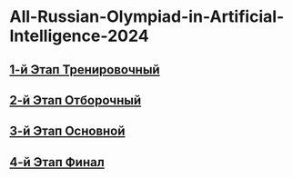 # All-Russian-Olympiad-in-Artificial-Intelligence-2024

## [1-й Этап Тренировочный](/Training%20stage)

## [2-й Этап Отборочный](/Qualifying%20stage)

## [3-й Этап Основной]()

## [4-й Этап Финал]()
